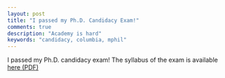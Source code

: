 ```yaml
---
layout: post
title: "I passed my Ph.D. Candidacy Exam!"
comments: true
description: "Academy is hard"
keywords: "candidacy, columbia, mphil"
---
```


I passed my Ph.D. candidacy exam! 
The syllabus of the exam is available [here (PDF)](https://evmanz.github.io/assets/candidacy.pdf)
